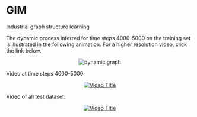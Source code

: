 # GIM
Industrial graph structure learning

The dynamic process inferred for time steps 4000-5000 on the training set is illustrated in the following animation. For a higher resolution video, click the link below.

<div style="text-align: center;">
    <img src="gifs/combined_best_pred_1K.gif" alt="dynamic graph" title="dynamic graph" />
</div>

Video at time steps 4000-5000:
<div style="text-align: center;">
    <a href="https://www.youtube.com/watch?v=X0Y3kXcCx-s">
        <img src="https://img.youtube.com/vi/X0Y3kXcCx-s/0.jpg" alt="Video Title" />
    </a>
</div>

Video of all test dataset:
<div style="text-align: center;">
    <a href="https://www.youtube.com/watch?v=uEMSe5ZBoYY">
        <img src="https://img.youtube.com/vi/uEMSe5ZBoYY/0.jpg" alt="Video Title" />
    </a>
</div>
